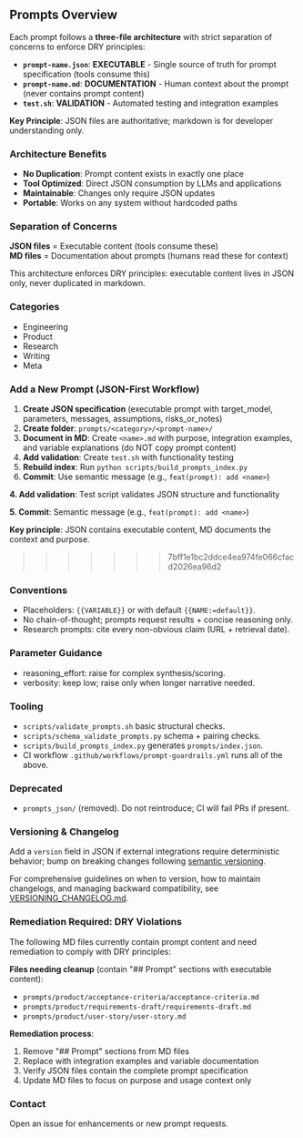 ## Prompts Overview

Each prompt follows a **three-file architecture** with strict separation of concerns to enforce DRY principles:

- **`prompt-name.json`**: **EXECUTABLE** - Single source of truth for prompt specification (tools consume this)
- **`prompt-name.md`**: **DOCUMENTATION** - Human context about the prompt (never contains prompt content)  
- **`test.sh`**: **VALIDATION** - Automated testing and integration examples

**Key Principle**: JSON files are authoritative; markdown is for developer understanding only.

### Architecture Benefits
- **No Duplication**: Prompt content exists in exactly one place
- **Tool Optimized**: Direct JSON consumption by LLMs and applications
- **Maintainable**: Changes only require JSON updates
- **Portable**: Works on any system without hardcoded paths

### Separation of Concerns
**JSON files** = Executable content (tools consume these)  
**MD files** = Documentation about prompts (humans read these for context)

This architecture enforces DRY principles: executable content lives in JSON only, never duplicated in markdown.

### Categories
- Engineering
- Product
- Research
- Writing
- Meta

### Add a New Prompt (JSON-First Workflow)
1. **Create JSON specification** (executable prompt with target_model, parameters, messages, assumptions, risks_or_notes)
2. **Create folder**: `prompts/<category>/<prompt-name>/` 
3. **Document in MD**: Create `<name>.md` with purpose, integration examples, and variable explanations (do NOT copy prompt content)
4. **Add validation**: Create `test.sh` with functionality testing
5. **Rebuild index**: Run `python scripts/build_prompts_index.py`
6. **Commit**: Use semantic message (e.g., `feat(prompt): add <name>`)

**4. Add validation**: Test script validates JSON structure and functionality

**5. Commit**: Semantic message (e.g., `feat(prompt): add <name>`)

**Key principle**: JSON contains executable content, MD documents the context and purpose.
>>>>>>> 7bff1e1bc2ddce4ea974fe066cfacd2026ea96d2

### Conventions
- Placeholders: `{{VARIABLE}}` or with default `{{NAME:=default}}`.
- No chain-of-thought; prompts request results + concise reasoning only.
- Research prompts: cite every non-obvious claim (URL + retrieval date).

### Parameter Guidance
- reasoning_effort: raise for complex synthesis/scoring.
- verbosity: keep low; raise only when longer narrative needed.

### Tooling
- `scripts/validate_prompts.sh` basic structural checks.
- `scripts/schema_validate_prompts.py` schema + pairing checks.
- `scripts/build_prompts_index.py` generates `prompts/index.json`.
- CI workflow `.github/workflows/prompt-guardrails.yml` runs all of the above.

### Deprecated
- `prompts_json/` (removed). Do not reintroduce; CI will fail PRs if present.

### Versioning & Changelog
Add a `version` field in JSON if external integrations require deterministic behavior; bump on breaking changes following [semantic versioning](VERSIONING_CHANGELOG.md).

For comprehensive guidelines on when to version, how to maintain changelogs, and managing backward compatibility, see [VERSIONING_CHANGELOG.md](VERSIONING_CHANGELOG.md).

### Remediation Required: DRY Violations

The following MD files currently contain prompt content and need remediation to comply with DRY principles:

**Files needing cleanup** (contain "## Prompt" sections with executable content):
- `prompts/product/acceptance-criteria/acceptance-criteria.md`
- `prompts/product/requirements-draft/requirements-draft.md`  
- `prompts/product/user-story/user-story.md`

**Remediation process**:
1. Remove "## Prompt" sections from MD files
2. Replace with integration examples and variable documentation
3. Verify JSON files contain the complete prompt specification
4. Update MD files to focus on purpose and usage context only

### Contact
Open an issue for enhancements or new prompt requests.
